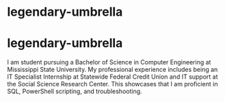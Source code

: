 ﻿# legendary-umbrella
# legendary-umbrella

I am student pursuing a Bachelor of Science in Computer Engineering at Mississippi State University. My professional experience includes being an IT Specialist Internship at Statewide Federal Credit Union and IT support at the Social Science Research Center. This showcases that I am proficient in SQL, PowerShell scripting, and troubleshooting.
